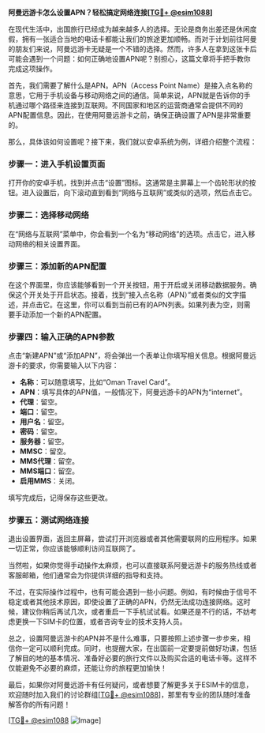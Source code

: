 **阿曼远游卡怎么设置APN？轻松搞定网络连接[[TG💪+ @esim1088](https://t.me/s/esim1088)]**

在现代生活中，出国旅行已经成为越来越多人的选择。无论是商务出差还是休闲度假，拥有一张适合当地的电话卡都能让我们的旅途更加顺畅。而对于计划前往阿曼的朋友们来说，阿曼远游卡无疑是一个不错的选择。然而，许多人在拿到这张卡后可能会遇到一个问题：如何正确地设置APN呢？别担心，这篇文章将手把手教你完成这项操作。

首先，我们需要了解什么是APN。APN（Access Point Name）是接入点名称的意思，它用于手机设备与移动网络之间的通信。简单来说，APN就是告诉你的手机通过哪个路径来连接到互联网。不同国家和地区的运营商通常会提供不同的APN配置信息。因此，在使用阿曼远游卡之前，确保正确设置了APN是非常重要的。

那么，具体该如何设置呢？接下来，我们就以安卓系统为例，详细介绍整个流程：

### 步骤一：进入手机设置页面

打开你的安卓手机，找到并点击“设置”图标。这通常是主屏幕上一个齿轮形状的按钮。进入设置后，向下滚动直到看到“网络与互联网”或类似的选项，然后点击它。

### 步骤二：选择移动网络

在“网络与互联网”菜单中，你会看到一个名为“移动网络”的选项。点击它，进入移动网络的相关设置界面。

### 步骤三：添加新的APN配置

在这个界面里，你应该能够看到一个开关按钮，用于开启或关闭移动数据服务。确保这个开关处于开启状态。接着，找到“接入点名称（APN）”或者类似的文字描述，并点击它。在这里，你可以看到当前已有的APN列表。如果列表为空，则需要手动添加一个新的APN配置。

### 步骤四：输入正确的APN参数

点击“新建APN”或“添加APN”，将会弹出一个表单让你填写相关信息。根据阿曼远游卡的要求，你需要输入以下内容：

- **名称**：可以随意填写，比如“Oman Travel Card”。
- **APN**：填写具体的APN值，一般情况下，阿曼远游卡的APN为“internet”。
- **代理**：留空。
- **端口**：留空。
- **用户名**：留空。
- **密码**：留空。
- **服务器**：留空。
- **MMSC**：留空。
- **MMS代理**：留空。
- **MMS端口**：留空。
- **启用MMS**：关闭。

填写完成后，记得保存这些更改。

### 步骤五：测试网络连接

退出设置界面，返回主屏幕，尝试打开浏览器或者其他需要联网的应用程序。如果一切正常，你应该能够顺利访问互联网了。

当然啦，如果你觉得手动操作太麻烦，也可以直接联系阿曼远游卡的服务热线或者客服邮箱，他们通常会为你提供详细的指导和支持。

不过，在实际操作过程中，也有可能会遇到一些小问题。例如，有时候由于信号不稳定或者其他技术原因，即使设置了正确的APN，仍然无法成功连接网络。这时候，建议你稍后再试几次，或者重启一下手机试试看。如果还是不行的话，不妨考虑更换一下SIM卡的位置，或者咨询专业的技术支持人员。

总之，设置阿曼远游卡的APN并不是什么难事，只要按照上述步骤一步步来，相信你一定可以顺利完成。同时，也提醒大家，在出国前一定要提前做好功课，包括了解目的地的基本情况、准备好必要的旅行文件以及购买合适的电话卡等。这样不仅能避免不必要的麻烦，还能让你的旅程更加愉快！

最后，如果你对阿曼远游卡有任何疑问，或者想要了解更多关于ESIM卡的信息，欢迎随时加入我们的讨论群组[[TG💪+ @esim1088](https://t.me/s/esim1088)]，那里有专业的团队随时准备解答你的所有问题！

[[TG💪+ @esim1088](https://t.me/s/esim1088) ![Image](https://i.postimg.cc/4NQfJmqS/Snipaste-2025-05-13-00-14-12.png)]